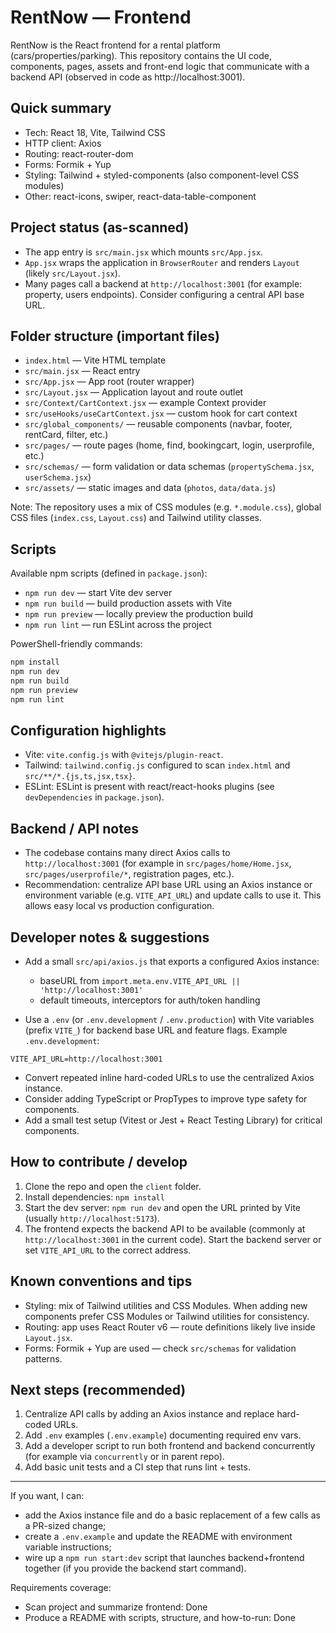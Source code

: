 
# RentNow — Frontend

RentNow is the React frontend for a rental platform (cars/properties/parking). This repository contains the UI code, components, pages, assets and front-end logic that communicate with a backend API (observed in code as http://localhost:3001).

## Quick summary

- Tech: React 18, Vite, Tailwind CSS
- HTTP client: Axios
- Routing: react-router-dom
- Forms: Formik + Yup
- Styling: Tailwind + styled-components (also component-level CSS modules)
- Other: react-icons, swiper, react-data-table-component

## Project status (as-scanned)

- The app entry is `src/main.jsx` which mounts `src/App.jsx`.
- `App.jsx` wraps the application in `BrowserRouter` and renders `Layout` (likely `src/Layout.jsx`).
- Many pages call a backend at `http://localhost:3001` (for example: property, users endpoints). Consider configuring a central API base URL.

## Folder structure (important files)

- `index.html` — Vite HTML template
- `src/main.jsx` — React entry
- `src/App.jsx` — App root (router wrapper)
- `src/Layout.jsx` — Application layout and route outlet
- `src/Context/CartContext.jsx` — example Context provider
- `src/useHooks/useCartContext.jsx` — custom hook for cart context
- `src/global_components/` — reusable components (navbar, footer, rentCard, filter, etc.)
- `src/pages/` — route pages (home, find, bookingcart, login, userprofile, etc.)
- `src/schemas/` — form validation or data schemas (`propertySchema.jsx`, `userSchema.jsx`)
- `src/assets/` — static images and data (`photos`, `data/data.js`)

Note: The repository uses a mix of CSS modules (e.g. `*.module.css`), global CSS files (`index.css`, `Layout.css`) and Tailwind utility classes.

## Scripts

Available npm scripts (defined in `package.json`):

- `npm run dev` — start Vite dev server
- `npm run build` — build production assets with Vite
- `npm run preview` — locally preview the production build
- `npm run lint` — run ESLint across the project

PowerShell-friendly commands:

```powershell
npm install
npm run dev
npm run build
npm run preview
npm run lint
```

## Configuration highlights

- Vite: `vite.config.js` with `@vitejs/plugin-react`.
- Tailwind: `tailwind.config.js` configured to scan `index.html` and `src/**/*.{js,ts,jsx,tsx}`.
- ESLint: ESLint is present with react/react-hooks plugins (see `devDependencies` in `package.json`).

## Backend / API notes

- The codebase contains many direct Axios calls to `http://localhost:3001` (for example in `src/pages/home/Home.jsx`, `src/pages/userprofile/*`, registration pages, etc.).
- Recommendation: centralize API base URL using an Axios instance or environment variable (e.g. `VITE_API_URL`) and update calls to use it. This allows easy local vs production configuration.

## Developer notes & suggestions

- Add a small `src/api/axios.js` that exports a configured Axios instance:
	- baseURL from `import.meta.env.VITE_API_URL || 'http://localhost:3001'`
	- default timeouts, interceptors for auth/token handling

- Use a `.env` (or `.env.development` / `.env.production`) with Vite variables (prefix `VITE_`) for backend base URL and feature flags. Example `.env.development`:

```text
VITE_API_URL=http://localhost:3001
```

- Convert repeated inline hard-coded URLs to use the centralized Axios instance.
- Consider adding TypeScript or PropTypes to improve type safety for components.
- Add a small test setup (Vitest or Jest + React Testing Library) for critical components.

## How to contribute / develop

1. Clone the repo and open the `client` folder.
2. Install dependencies: `npm install`
3. Start the dev server: `npm run dev` and open the URL printed by Vite (usually `http://localhost:5173`).
4. The frontend expects the backend API to be available (commonly at `http://localhost:3001` in the current code). Start the backend server or set `VITE_API_URL` to the correct address.

## Known conventions and tips

- Styling: mix of Tailwind utilities and CSS Modules. When adding new components prefer CSS Modules or Tailwind utilities for consistency.
- Routing: app uses React Router v6 — route definitions likely live inside `Layout.jsx`.
- Forms: Formik + Yup are used — check `src/schemas` for validation patterns.

## Next steps (recommended)

1. Centralize API calls by adding an Axios instance and replace hard-coded URLs.
2. Add `.env` examples (`.env.example`) documenting required env vars.
3. Add a developer script to run both frontend and backend concurrently (for example via `concurrently` or in parent repo).  
4. Add basic unit tests and a CI step that runs lint + tests.

---

If you want, I can:

- add the Axios instance file and do a basic replacement of a few calls as a PR-sized change;
- create a `.env.example` and update the README with environment variable instructions;
- wire up a `npm run start:dev` script that launches backend+frontend together (if you provide the backend start command).

Requirements coverage:

- Scan project and summarize frontend: Done
- Produce a README with scripts, structure, and how-to-run: Done



